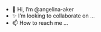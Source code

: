 - 👋 Hi, I’m @angelina-aker
- ✨ I’m looking to collaborate on ...
- 📫 How to reach me ... 

<!---
angelina-aker/angelina-aker is a ✨ special ✨ repository because its `README.md` (this file) appears on your GitHub profile.
You can click the Preview link to take a look at your changes.
--->
